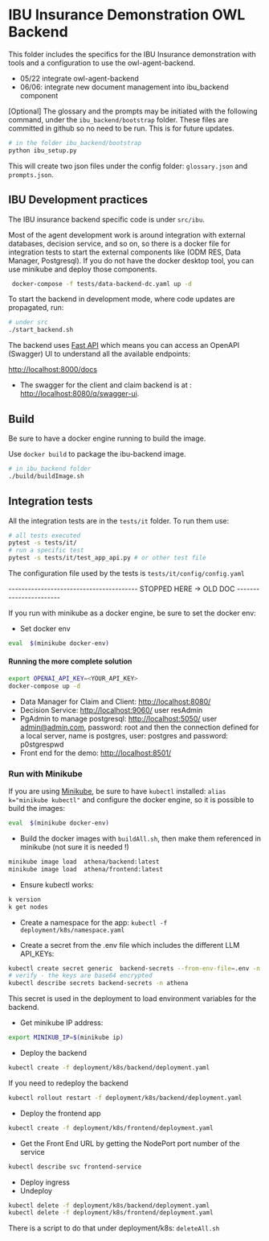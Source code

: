 # IBU Insurance Demonstration OWL Backend

This folder includes the specifics for the IBU Insurance demonstration with tools and a configuration to use the owl-agent-backend.

* 05/22 integrate owl-agent-backend
* 06/06: integrate new document management into ibu_backend component


[Optional] The glossary and the prompts may be initiated with the following command, under the `ibu_backend/bootstrap` folder. These files are committed in github so no need to be run. This is for future updates.

```sh
# in the folder ibu_backend/bootstrap
python ibu_setup.py
```

This will create two json files under the config folder: `glossary.json` and `prompts.json`.


## IBU Development practices

The IBU insurance backend specific code is under `src/ibu`.

Most of the agent development work is around integration with external databases, decision service, and so on, so there is a docker file for integration tests to start the external components like (ODM RES, Data Manager, Postgresql). If you do not have the docker desktop tool, you can use minikube and deploy those components.

```sh
 docker-compose -f tests/data-backend-dc.yaml up -d
```

To start the backend in development mode, where code updates are propagated, run:

```sh
# under src
./start_backend.sh
```

The backend uses [Fast API](https://fastapi.tiangolo.com/) which means you can access an OpenAPI (Swagger) UI to understand all the available endpoints:

[http://localhost:8000/docs](http://localhost:8000/docs)


* The swagger for the client and claim backend is at : [http://localhost:8080/q/swagger-ui](http://localhost:8080/q/swagger-ui).

## Build

Be sure to have a docker engine running to build the image.

Use `docker build` to package the ibu-backend image.

```sh
# in ibu_backend folder
./build/buildImage.sh
```


## Integration tests

All the integration tests are in the `tests/it` folder. To run them use:

```sh
# all tests executed
pytest -s tests/it/
# run a specific test
pytest -s tests/it/test_app_api.py # or other test file
```

The configuration file used by the tests is `tests/it/config/config.yaml`

---------------------------------------- STOPPED HERE -> OLD DOC -----------------------



If you run with minikube as a docker engine, be sure to set the docker env:

* Set docker env

```sh
eval  $(minikube docker-env)
```

#### Running the more complete solution

```sh
export OPENAI_API_KEY=<YOUR_API_KEY>
docker-compose up -d
```

* Data Manager for Claim and Client: [http://localhost:8080/](http://localhost:8080/)
* Decision Service: [http://localhost:9060/](http://localhost:9060/)  user resAdmin
* PgAdmin to manage postgresql: [http://localhost:5050/](http://localhost:5050/) user admin@admin.com, password: root and then the connection defined for a local server, name is postgres, user: postgres and password: p0stgrespwd
* Front end for the demo:  [http://localhost:8501/](http://localhost:8501/)


### Run with Minikube

If you are using [Minikube](https://minikube.sigs.k8s.io/docs/start/), be sure to have `kubectl` installed: `alias k="minikube kubectl"` and configure the docker engine, so it is possible to build the images:

```sh
eval  $(minikube docker-env)
```

* Build the docker images with `buildAll.sh`, then make them referenced in minikube (not sure it is needed !)

```sh
minikube image load  athena/backend:latest
minikube image load  athena/frontend:latest
```

* Ensure kubectl works:

```sh
k version
k get nodes
```

* Create a namespace for the app: `kubectl -f deployment/k8s/namespace.yaml`

* Create a secret from the .env file which includes the different LLM API_KEYs:

```sh
kubectl create secret generic  backend-secrets --from-env-file=.env -n athena
# verify - the keys are base64 encrypted
kubectl describe secrets backend-secrets -n athena
```

This secret is used in the deployment to load environment variables for the backend.

* Get minikube IP address: 

```sh
export MINIKUB_IP=$(minikube ip)
```

* Deploy the backend

```sh
kubectl create -f deployment/k8s/backend/deployment.yaml
```

If you need to redeploy the backend

```sh
kubectl rollout restart -f deployment/k8s/backend/deployment.yaml
```

* Deploy the frontend app

```sh
kubectl create -f deployment/k8s/frontend/deployment.yaml
```

* Get the Front End URL by getting the NodePort port number of the service

```sh
kubectl describe svc frontend-service
```

* Deploy ingress
* Undeploy

```sh
kubectl delete -f deployment/k8s/backend/deployment.yaml
kubectl delete -f deployment/k8s/frontend/deployment.yaml
```

There is a script to do that under deployment/k8s: `deleteAll.sh`

